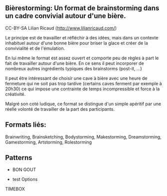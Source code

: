 ## Bièrestorming: Un format de brainstorming dans un cadre convivial autour d'une bière.

CC-BY-SA Lilian Ricaud (http://www.lilianricaud.com/)

Le principe est de travailler et réfléchir à des idées, mais dans un contexte inhabituel autour d'une bonne bière pour briser la glace et créer de la convivialité et de l'émulation.

En lui même le format est assez ouvert et comporte peu de règles à part le fait de travailler autour d'une bière. En ce sens il peut incorporer de nombreux autres ingrédients typiques des brainstorms (post-it, ...)

Il peut être intéressant de choisir une cave à bière avec une heure de fermeture qui ne soit pas trop tardive (certains caves ferment par exemple à 20h30) ce qui impose une contrainte de temps incompressible et force à la créativité.

Malgré son coté ludique, ce format se distingue d'un simple apéritif par une réelle volonté de travailler de la part des participants.

## Formats liés:

Brainwriting, Brainsketching, Bodystorming, Makestorming, Dreamstorming, Gamestorming, Artstorming, Rolestorming

## Patterns

- BON GOUT
* test
Options

TIMEBOX
